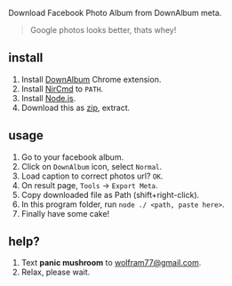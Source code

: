 Download Facebook Photo Album from DownAlbum meta.
> Google photos looks better, thats whey!


## install

1. Install [DownAlbum] Chrome extension.
2. Install [NirCmd] to `PATH`.
3. Install [Node.js].
4. Download this as [zip], extract.


## usage

1. Go to your facebook album.
2. Click on `DownAlbum` icon, select `Normal`.
3. Load caption to correct photos url? `OK`.
4. On result page, `Tools` -> `Export Meta`.
5. Copy downloaded file as Path (shift+right-click).
6. In this program folder, run `node ./ <path, paste here>`.
7. Finally have some cake!


## help?

1. Text **panic mushroom** to wolfram77@gmail.com.
2. Relax, please wait.


[DownAlbum]: https://chrome.google.com/webstore/detail/downalbum/cgjnhhjpfcdhbhlcmmjppicjmgfkppok/related?hl=en
[NirCmd]: http://www.nirsoft.net/utils/nircmd.html
[Node.js]: https://nodejs.org/en/download/
[zip]: https://github.com/wolfram77/facebook-album-download/archive/master.zip
